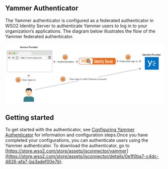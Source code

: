 ## Yammer Authenticator
The Yammer authenticator is configured as a federated authenticator in WSO2 Identity Server to authenticate Yammer users to log in to your organization’s applications. The diagram below illustrates the flow of the Yammer federated authenticator. 

![alt text](images/Yammer1.png)

## Getting started
To get started with the authenticator, see [Configuring Yammer Authenticator](config.md) for information and configuration 
steps.Once you have completed your configurations, you can authenticate users using the Yammer authenticator. To 
download the authenticator, go to [https://store.wso2.com/store/assets/isconnector/yammer](https://store.wso2.com/store/assets/isconnector/details/0e1f0ba7-c4dc-4826-afa7-ba3adef00e7b).

